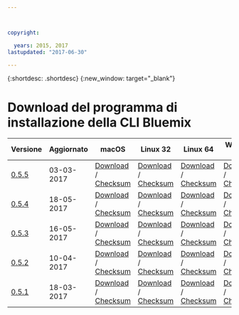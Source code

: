 ```yaml
---



copyright:

  years: 2015, 2017
lastupdated: "2017-06-30"

---
```



{:shortdesc: .shortdesc}
{:new_window: target="_blank"}

# Download del programma di installazione della CLI Bluemix


| Versione |  Aggiornato  |  macOS  | Linux 32 | Linux 64 | Windows 32 | Windows 64 | 
|---------|-----------|---------|----------|----------|------------|------------|
| [0.5.5](https://github.com/IBM-Bluemix/bluemix-cli-release/releases/tag/v0.5.5) | 03-03-2017| [Download](https://plugins.ng.bluemix.net/download/bluemix-cli/0.5.5/osx) / [Checksum](https://plugins.ng.bluemix.net/download/bluemix-cli/0.5.5/osx/checksum) | [Download](https://plugins.ng.bluemix.net/download/bluemix-cli/0.5.5/linux32) / [Checksum](https://plugins.ng.bluemix.net/download/bluemix-cli/0.5.5/linux32/checksum) | [Download](https://plugins.ng.bluemix.net/download/bluemix-cli/0.5.5/linux64) / [Checksum](https://plugins.ng.bluemix.net/download/bluemix-cli/0.5.5/linux64/checksum) | [Download](https://plugins.ng.bluemix.net/download/bluemix-cli/0.5.5/win32) / [Checksum](https://plugins.ng.bluemix.net/download/bluemix-cli/0.5.5/win32/checksum) | [Download](https://plugins.ng.bluemix.net/download/bluemix-cli/0.5.5/win64) / [Checksum](https://plugins.ng.bluemix.net/download/bluemix-cli/0.5.5/win64/checksum) |
| [0.5.4](https://github.com/IBM-Bluemix/bluemix-cli-release/releases/tag/v0.5.4) | 18-05-2017| [Download](https://plugins.ng.bluemix.net/download/bluemix-cli/0.5.4/osx) / [Checksum](https://plugins.ng.bluemix.net/download/bluemix-cli/0.5.4/osx/checksum) | [Download](https://plugins.ng.bluemix.net/download/bluemix-cli/0.5.4/linux32) / [Checksum](https://plugins.ng.bluemix.net/download/bluemix-cli/0.5.4/linux32/checksum) | [Download](https://plugins.ng.bluemix.net/download/bluemix-cli/0.5.4/linux64) / [Checksum](https://plugins.ng.bluemix.net/download/bluemix-cli/0.5.4/linux64/checksum) | [Download](https://plugins.ng.bluemix.net/download/bluemix-cli/0.5.4/win32) / [Checksum](https://plugins.ng.bluemix.net/download/bluemix-cli/0.5.4/win32/checksum) | [Download](https://plugins.ng.bluemix.net/download/bluemix-cli/0.5.4/win64) / [Checksum](https://plugins.ng.bluemix.net/download/bluemix-cli/0.5.4/win64/checksum) |
| [0.5.3](https://github.com/IBM-Bluemix/bluemix-cli-release/releases/tag/v0.5.3) | 16-05-2017| [Download](https://plugins.ng.bluemix.net/download/bluemix-cli/0.5.3/osx) / [Checksum](https://plugins.ng.bluemix.net/download/bluemix-cli/0.5.3/osx/checksum) | [Download](https://plugins.ng.bluemix.net/download/bluemix-cli/0.5.3/linux32) / [Checksum](https://plugins.ng.bluemix.net/download/bluemix-cli/0.5.3/linux32/checksum) | [Download](https://plugins.ng.bluemix.net/download/bluemix-cli/0.5.3/linux64) / [Checksum](https://plugins.ng.bluemix.net/download/bluemix-cli/0.5.3/linux64/checksum) | [Download](https://plugins.ng.bluemix.net/download/bluemix-cli/0.5.3/win32) / [Checksum](https://plugins.ng.bluemix.net/download/bluemix-cli/0.5.3/win32/checksum) | [Download](https://plugins.ng.bluemix.net/download/bluemix-cli/0.5.3/win64) / [Checksum](https://plugins.ng.bluemix.net/download/bluemix-cli/0.5.3/win64/checksum) | 
| [0.5.2](https://github.com/IBM-Bluemix/bluemix-cli-release/releases/tag/v0.5.2) | 10-04-2017| [Download](https://plugins.ng.bluemix.net/download/bluemix-cli/0.5.2/osx) / [Checksum](https://plugins.ng.bluemix.net/download/bluemix-cli/0.5.2/osx/checksum) | [Download](https://plugins.ng.bluemix.net/download/bluemix-cli/0.5.2/linux32) / [Checksum](https://plugins.ng.bluemix.net/download/bluemix-cli/0.5.2/linux32/checksum) | [Download](https://plugins.ng.bluemix.net/download/bluemix-cli/0.5.2/linux64) / [Checksum](https://plugins.ng.bluemix.net/download/bluemix-cli/0.5.2/linux64/checksum) | [Download](https://plugins.ng.bluemix.net/download/bluemix-cli/0.5.2/win32) / [Checksum](https://plugins.ng.bluemix.net/download/bluemix-cli/0.5.2/win32/checksum) | [Download](https://plugins.ng.bluemix.net/download/bluemix-cli/0.5.2/win64) / [Checksum](https://plugins.ng.bluemix.net/download/bluemix-cli/0.5.2/win64/checksum) | 
| [0.5.1](https://github.com/IBM-Bluemix/bluemix-cli-release/releases/tag/v0.5.1) | 18-03-2017| [Download](https://plugins.ng.bluemix.net/download/bluemix-cli/0.5.1/osx) / [Checksum](https://plugins.ng.bluemix.net/download/bluemix-cli/0.5.1/osx/checksum) | [Download](https://plugins.ng.bluemix.net/download/bluemix-cli/0.5.1/linux32) / [Checksum](https://plugins.ng.bluemix.net/download/bluemix-cli/0.5.1/linux32/checksum) | [Download](https://plugins.ng.bluemix.net/download/bluemix-cli/0.5.1/linux64) / [Checksum](https://plugins.ng.bluemix.net/download/bluemix-cli/0.5.1/linux64/checksum) | [Download](https://plugins.ng.bluemix.net/download/bluemix-cli/0.5.1/win32) / [Checksum](https://plugins.ng.bluemix.net/download/bluemix-cli/0.5.1/win32/checksum) | [Download](https://plugins.ng.bluemix.net/download/bluemix-cli/0.5.1/win64) / [Checksum](https://plugins.ng.bluemix.net/download/bluemix-cli/0.5.1/win64/checksum) | 
